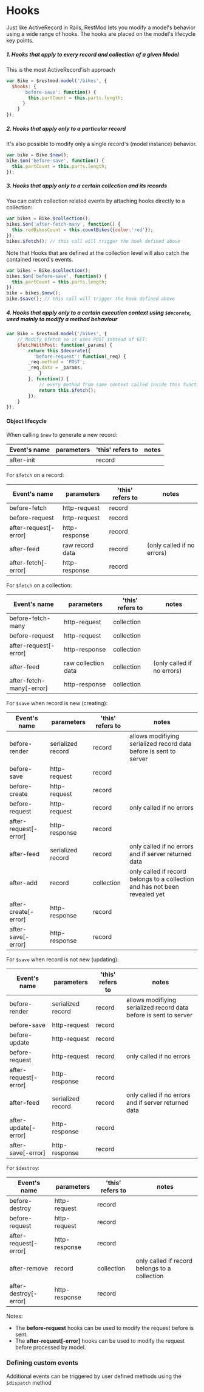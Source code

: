 # Hooks

Just like ActiveRecord in Rails, RestMod lets you modify a model's behavior using a wide range of hooks. The hooks are placed on the model's lifecycle key points.

##### 1. Hooks that apply to every record and collection of a given Model
This is the most ActiveRecord'ish approach
```javascript
var Bike = $restmod.model('/bikes', {
  $hooks: {
	  'before-save': function() {
	    this.partCount = this.parts.length;
	  }
	}
});
```
##### 2. Hooks that apply only to a particular record

It's also possible to modify only a single record's (model instance) behavior.

```javascript
var bike = Bike.$new();
bike.$on('before-save', function() {
  this.partCount = this.parts.length;
});
```

##### 3. Hooks that apply only to a certain collection and its records

You can catch collection related events by attaching hooks directly to a collection:

```javascript
var bikes = Bike.$collection();
bikes.$on('after-fetch-many', function() {
  this.redBikesCount = this.countBikes({color:'red'});
});
bikes.$fetch(); // this call will trigger the hook defined above
```

Note that Hooks that are defined at the collection level will also catch the contained record's events.

```javascript
var bikes = Bike.$collection();
bikes.$on('before-save', function() {
  this.partCount = this.parts.length;
});
bike = bikes.$new();
bike.$save(); // this call will trigger the hook defined above
```

##### 4. Hooks that apply only to a certain execution context using `$decorate`, used mainly to modify a method behaviour

```javascript
var Bike = $restmod.model('/bikes', {
	// Modify $fetch so it uses POST instead of GET:
	$fetchWithPost: function(_params) {
		return this.$decorate({
		  'before-request': function(_req) {
        _req.method = 'POST';
        _req.data = _params;
			}
		}, function() {
			// every method from same context called inside this function will be decorated.
			return this.$fetch();
		});
	}
});
```

#### Object lifecycle

When calling `$new` to generate a new record:

| Event's name           | parameters      | 'this' refers to | notes
| --------------------- | --------------- | ---------------- | ---
| after-init            |                 | record           |

For `$fetch` on a record:

| Event's name           | parameters      | 'this' refers to | notes
| --------------------- | --------------- | ---------------- | ---
| before-fetch          | http-request    | record           |
| before-request        | http-request    | record           |
| after-request[-error] | http-response   | record           |
| after-feed            | raw record data | record           | (only called if no errors)
| after-fetch[-error]   |   http-response | record           |

For `$fetch` on a collection:

| Event's name                | parameters          | 'this' refers to | notes
| -------------------------- | ------------------- | ---------------- | ---
| before-fetch-many          | http-request        | collection       |
| before-request             | http-request        | collection       |
| after-request[-error]      | http-response       | collection       |
| after-feed                 | raw collection data | collection       | (only called if no errors)
| after-fetch-many[-error]   | http-response       | collection       |

For `$save` when record is new (creating):

| Event's name           | parameters        | 'this' refers to | notes
| --------------------- | ----------------- | ---------------- | ---
| before-render         | serialized record | record           | allows modifiying serialized record data before is sent to server
| before-save           | http-request      | record           |
| before-create         | http-request      | record           |
| before-request        | http-request      | record           | only called if no errors
| after-request[-error] | http-response     | record           |
| after-feed            | serialized record | record           | only called if no errors and if server returned data
| after-add             | record            | collection       | only called if record belongs to a collection and has not been revealed yet
| after-create[-error]  | http-response     | record           |
| after-save[-error]    | http-response     | record           |

For `$save` when record is not new (updating):

| Event's name           | parameters        | 'this' refers to | notes
| --------------------- | ----------------- | ---------------- | ---
| before-render         | serialized record | record           | allows modifiying serialized record data before is sent to server
| before-save           | http-request      | record           |
| before-update         | http-request      | record           |
| before-request        | http-request      | record           | only called if no errors
| after-request[-error] | http-response     | record           |
| after-feed            | serialized record | record           | only called if no errors and if server returned data
| after-update[-error]  | http-response     | record           |
| after-save[-error]    | http-response     | record           |

For `$destroy`:

| Event's name           | parameters      | 'this' refers to | notes
| --------------------- | --------------- | ---------------- | ---
| before-destroy        | http-request    | record           |
| before-request        | http-request    | record           |
| after-request[-error] | http-response   | record           |
| after-remove          | record          | collection       | only called if record belongs to a collection
| after-destroy[-error] |   http-response | record           |

Notes:
* The **before-request** hooks can be used to modify the request before is sent.
* The **after-request[-error]** hooks can be used to modify the request before processed by model.


### Defining custom events
Additional events can be triggered by user defined methods using the `$dispatch` method
